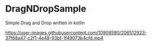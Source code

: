 # DragNDropSample

Simple Drag and Drop written in kotlin

https://user-images.githubusercontent.com/10908590/206512923-37f68a47-c2f1-4e48-93bf-1f49073b4cfd.mp4

